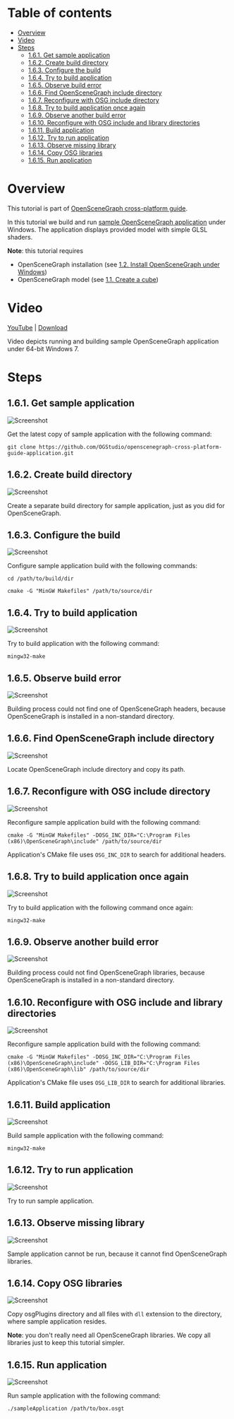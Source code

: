 Table of contents
=================

* [Overview](#overview)
* [Video](#video)
* [Steps](#steps)
  * [1.6.1. Get sample application](#step-get)
  * [1.6.2. Create build directory](#step-build-dir)
  * [1.6.3. Configure the build](#step-cfg)
  * [1.6.4. Try to build application](#step-try-build)
  * [1.6.5. Observe build error](#step-build-error)
  * [1.6.6. Find OpenSceneGraph include directory](#step-find-osg-dir)
  * [1.6.7. Reconfigure with OSG include directory](#step-cfg-inc)
  * [1.6.8. Try to build application once again](#step-try-build-again)
  * [1.6.9. Observe another build error](#step-link-error)
  * [1.6.10. Reconfigure with OSG include and library directories](#step-cfg-all)
  * [1.6.11. Build application](#step-build)
  * [1.6.12. Try to run application](#step-try-run)
  * [1.6.13. Observe missing library](#step-run-lib)
  * [1.6.14. Copy OSG libraries](#step-copy-lib)
  * [1.6.15. Run application](#step-run)

<a name="overview"/>

Overview
========

This tutorial is part of [OpenSceneGraph cross-platform guide](http://github.com/OGStudio/openscenegraph-cross-platform-guide).

In this tutorial we build and run
[sample OpenSceneGraph application](http://github.com/OGStudio/openscenegraph-cross-platform-guide-application)
under Windows. The application displays provided model with simple GLSL shaders.

**Note**: this tutorial requires
* OpenSceneGraph installation (see [1.2. Install OpenSceneGraph under Windows](../1.3.InstallUnderWindows))
* OpenSceneGraph model (see [1.1. Create a cube](../1.1.CreateCube))

<a name="video"/>

Video
=====

[YouTube](todo) | [Download](readme/video.mp4)

Video depicts running and building sample OpenSceneGraph application
under 64-bit Windows 7.

<a name="steps"/>

Steps
=====

<a name="step-get"/>

1.6.1. Get sample application
-----------------------------

  ![Screenshot](readme/f027.png)

  Get the latest copy of sample application with the following command:

  `git clone https://github.com/OGStudio/openscenegraph-cross-platform-guide-application.git`

<a name="step-build-dir"/>

1.6.2. Create build directory
-----------------------------

  ![Screenshot](readme/f047.png)

  Create a separate build directory for sample application, just as you did for
  OpenSceneGraph.

<a name="step-cfg"/>

1.6.3. Configure the build
--------------------------

  ![Screenshot](readme/f074.png)

  Configure sample application build with the following commands:
 
  `cd /path/to/build/dir`

  `cmake -G "MinGW Makefiles" /path/to/source/dir`

<a name="step-try-build"/>

1.6.4. Try to build application
-------------------------------

  ![Screenshot](readme/f091.png)

  Try to build application with the following command:

  `mingw32-make`

<a name="step-build-error"/>

1.6.5. Observe build error
--------------------------

  ![Screenshot](readme/f103.png)

  Building process could not find one of OpenSceneGraph headers, because
  OpenSceneGraph is installed in a non-standard directory.
  
<a name="step-find-osg-dir"/>

1.6.6. Find OpenSceneGraph include directory
--------------------------------------------

  ![Screenshot](readme/f125.png)

  Locate OpenSceneGraph include directory and copy its path.

<a name="step-cfg-inc"/>

1.6.7. Reconfigure with OSG include directory
---------------------------------------------

  ![Screenshot](readme/f151.png)

  Reconfigure sample application build with the following command:
 
  `cmake -G "MinGW Makefiles" -DOSG_INC_DIR="C:\Program Files (x86)\OpenSceneGraph\include" /path/to/source/dir`

  Application's CMake file uses `OSG_INC_DIR` to search for additional headers.

<a name="step-try-build-again"/>

1.6.8. Try to build application once again
------------------------------------------

  ![Screenshot](readme/f163.png)

  Try to build application with the following command once again:

  `mingw32-make`

<a name="step-link-error"/>

1.6.9. Observe another build error
----------------------------------

  ![Screenshot](readme/f172.png)

  Building process could not find OpenSceneGraph libraries, because
  OpenSceneGraph is installed in a non-standard directory.

<a name="step-cfg-all"/>

1.6.10. Reconfigure with OSG include and library directories
------------------------------------------------------------

  ![Screenshot](readme/f207.png)

  Reconfigure sample application build with the following command:
 
  `cmake -G "MinGW Makefiles" -DOSG_INC_DIR="C:\Program Files (x86)\OpenSceneGraph\include" -DOSG_LIB_DIR="C:\Program Files (x86)\OpenSceneGraph\lib" /path/to/source/dir`

  Application's CMake file uses `OSG_LIB_DIR` to search for additional libraries.

<a name="step-build"/>

1.6.11. Build application
------------------------

  ![Screenshot](readme/f216.png)

  Build sample application with the following command:

  `mingw32-make`

<a name="step-try-run"/>

1.6.12. Try to run application
------------------------------

  ![Screenshot](readme/f232.png)

  Try to run sample application.

<a name="step-run-lib"/>

1.6.13. Observe missing library
-------------------------------

  ![Screenshot](readme/f241.png)

  Sample application cannot be run, because it cannot find
  OpenSceneGraph libraries.

<a name="step-copy-lib"/>

1.6.14. Copy OSG libraries
--------------------------

  ![Screenshot](readme/f269.png)

  Copy osgPlugins directory and all files with `dll` extension to the directory,
  where sample application resides. 

  **Note**: you don't really need all OpenSceneGraph libraries. We copy all
  libraries just to keep this tutorial simpler.

<a name="step-run"/>

1.6.15. Run application
-----------------------

  ![Screenshot](readme/f317.png)

  Run sample application with the following command:

  `./sampleApplication /path/to/box.osgt`

